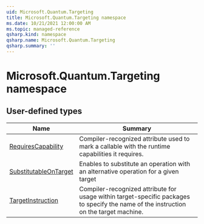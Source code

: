 ```yaml
---
uid: Microsoft.Quantum.Targeting
title: Microsoft.Quantum.Targeting namespace
ms.date: 10/21/2021 12:00:00 AM
ms.topic: managed-reference
qsharp.kind: namespace
qsharp.name: Microsoft.Quantum.Targeting
qsharp.summary: ''
---
```


# Microsoft.Quantum.Targeting namespace




<!-- summaries -->



## User-defined types

| Name | Summary |
|------|---------|
|[RequiresCapability](xref:Microsoft.Quantum.Targeting.RequiresCapability) |Compiler-recognized attribute used to mark a callable with the runtime capabilities it requires. |
|[SubstitutableOnTarget](xref:Microsoft.Quantum.Targeting.SubstitutableOnTarget) |Enables to substitute an operation with an alternative operation for a given target |
|[TargetInstruction](xref:Microsoft.Quantum.Targeting.TargetInstruction) |Compiler-recognized attribute for usage within target-specific packages to specify the name of the instruction on the target machine. |
<!-- /summaries -->
